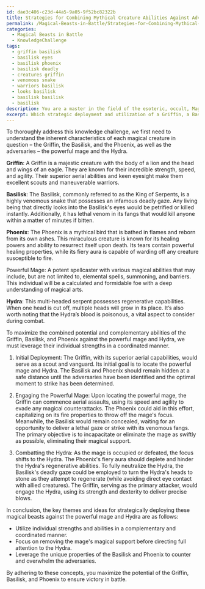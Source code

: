 ```yaml
---
id: dae3c406-c23d-44a5-9a05-9f52bc82322b
title: Strategies for Combining Mythical Creature Abilities Against Adversaries
permalink: /Magical-Beasts-in-Battle/Strategies-for-Combining-Mythical-Creature-Abilities-Against-Adversaries/
categories:
  - Magical Beasts in Battle
  - KnowledgeChallenge
tags:
  - griffin basilisk
  - basilisk eyes
  - basilisk phoenix
  - basilisk deadly
  - creatures griffin
  - venomous snake
  - warriors basilisk
  - looks basilisk
  - basilisk basilisk
  - basilisk
description: You are a master in the field of the esoteric, occult, Magical Beasts in Battle and Education. You are a writer of tests, challenges, textbooks and deep knowledge on Magical Beasts in Battle for initiates and students to gain deep insights and understanding from. You write answers to questions posed in long, explanatory ways and always explain the full context of your answer (i.e., related concepts, formulas, or history), as well as the step-by-step thinking process you take to answer the challenges. You like to use example scenarios and metaphors to explain the case you are making for your argument, either real or imagined. Summarize the key themes, ideas, and conclusions at the end.
excerpt: Which strategic deployment and utilization of a Griffin, a Basilisk, and a Phoenix would maximize their combined potential and complementary abilities in a battle against a powerful mage and a Hydra, taking into consideration their inherent strengths, vulnerabilities, and magical interactions?
---
```

To thoroughly address this knowledge challenge, we first need to understand the inherent characteristics of each magical creature in question – the Griffin, the Basilisk, and the Phoenix, as well as the adversaries – the powerful mage and the Hydra.

**Griffin**: A Griffin is a majestic creature with the body of a lion and the head and wings of an eagle. They are known for their incredible strength, speed, and agility. Their superior aerial abilities and keen eyesight make them excellent scouts and maneuverable warriors.

**Basilisk**: The Basilisk, commonly referred to as the King of Serpents, is a highly venomous snake that possesses an infamous deadly gaze. Any living being that directly looks into the Basilisk's eyes would be petrified or killed instantly. Additionally, it has lethal venom in its fangs that would kill anyone within a matter of minutes if bitten.

**Phoenix**: The Phoenix is a mythical bird that is bathed in flames and reborn from its own ashes. This miraculous creature is known for its healing powers and ability to resurrect itself upon death. Its tears contain powerful healing properties, while its fiery aura is capable of warding off any creature susceptible to fire.

Powerful Mage: A potent spellcaster with various magical abilities that may include, but are not limited to, elemental spells, summoning, and barriers. This individual will be a calculated and formidable foe with a deep understanding of magical arts.

**Hydra**: This multi-headed serpent possesses regenerative capabilities. When one head is cut off, multiple heads will grow in its place. It’s also worth noting that the Hydra’s blood is poisonous, a vital aspect to consider during combat.

To maximize the combined potential and complementary abilities of the Griffin, Basilisk, and Phoenix against the powerful mage and Hydra, we must leverage their individual strengths in a coordinated manner.

1. Initial Deployment:
The Griffin, with its superior aerial capabilities, would serve as a scout and vanguard. Its initial goal is to locate the powerful mage and Hydra. The Basilisk and Phoenix should remain hidden at a safe distance until the adversaries have been identified and the optimal moment to strike has been determined.

2. Engaging the Powerful Mage:
Upon locating the powerful mage, the Griffin can commence aerial assaults, using its speed and agility to evade any magical counterattacks. The Phoenix could aid in this effort, capitalizing on its fire properties to throw off the mage's focus. Meanwhile, the Basilisk would remain concealed, waiting for an opportunity to deliver a lethal gaze or strike with its venomous fangs. The primary objective is to incapacitate or eliminate the mage as swiftly as possible, eliminating their magical support.

3. Combatting the Hydra:
As the mage is occupied or defeated, the focus shifts to the Hydra. The Phoenix's fiery aura should deplete and hinder the Hydra's regenerative abilities. To fully neutralize the Hydra, the Basilisk's deadly gaze could be employed to turn the Hydra's heads to stone as they attempt to regenerate (while avoiding direct eye contact with allied creatures). The Griffin, serving as the primary attacker, would engage the Hydra, using its strength and dexterity to deliver precise blows.

In conclusion, the key themes and ideas for strategically deploying these magical beasts against the powerful mage and Hydra are as follows:

- Utilize individual strengths and abilities in a complementary and coordinated manner.
- Focus on removing the mage's magical support before directing full attention to the Hydra.
- Leverage the unique properties of the Basilisk and Phoenix to counter and overwhelm the adversaries.

By adhering to these concepts, you maximize the potential of the Griffin, Basilisk, and Phoenix to ensure victory in battle.
